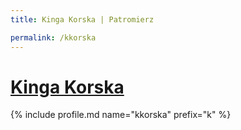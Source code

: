 ```yaml
---
title: Kinga Korska | Patromierz

permalink: /kkorska
---
```


# [Kinga Korska](https://patronite.pl/kkorska)

{% include profile.md name="kkorska" prefix="k" %}
